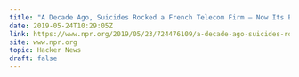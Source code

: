 ```yaml
---
title: "A Decade Ago, Suicides Rocked a French Telecom Firm – Now Its Execs Stand Trial"
date: 2019-05-24T10:29:05Z
link: https://www.npr.org/2019/05/23/724476109/a-decade-ago-suicides-rocked-a-french-telecom-firm-now-its-execs-stand-trial?utm_medium=RSS&utm_source=hune
site: www.npr.org
topic: Hacker News
draft: false
---
```

